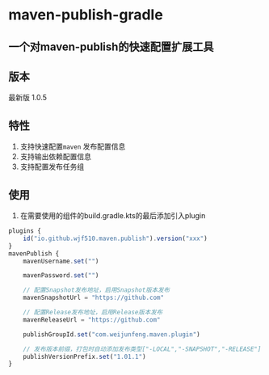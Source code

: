 # maven-publish-gradle
## **一个对maven-publish的快速配置扩展工具**

## 版本
最新版 1.0.5

## **特性**

1. 支持快速配置`maven` 发布配置信息
2. 支持输出依赖配置信息
3. 支持配置发布任务组

## 使用

1. 在需要使用的组件的build.gradle.kts的最后添加引入plugin

```jsx
plugins {
    id("io.github.wjf510.maven.publish").version("xxx")
}
mavenPublish {
    mavenUsername.set("")

    mavenPassword.set("")

    // 配置Snapshot发布地址，启用Snapshot版本发布
    mavenSnapshotUrl = "https://github.com" 

    // 配置Release发布地址，启用Release版本发布
    mavenReleaseUrl = "https://github.com"

    publishGroupId.set("com.weijunfeng.maven.plugin")

    // 发布版本前缀，打包时自动添加发布类型["-LOCAL","-SNAPSHOT","-RELEASE"]
    publishVersionPrefix.set("1.01.1")
}
```